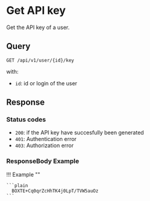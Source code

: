 # Get API key

Get the API key of a user. 

## Query

```plain
GET /api/v1/user/{id}/key
```

with: 

- `id`: id or login of the user

## Response

### Status codes

- `200`: if the API key have succesfully been generated
- `401`: Authentication error
- `403`: Authorization error

### ResponseBody Example

!!! Example ""

    ```plain
      BOXTE+Cq0qrZcHhTK4j0LpT/TVW5auOz
    ``` 